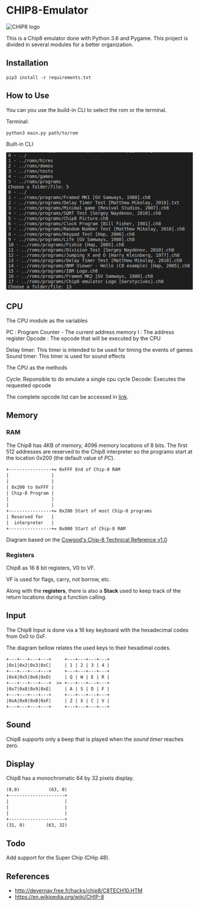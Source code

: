 # CHIP8-Emulator
![CHIP8 logo](https://lh3.googleusercontent.com/proxy/qjht3M2ykiJgaJs6pOteCleRm5t-blsgDTb21ugkm8d1cpQMh_17Wbswum3PYbQPqaeSpa3SwDHCtCeE04jzC77i5QHiJKZUJG_SR5Fk7Q)

This is a Chip8 emulator done with Python 3.6 and Pygame.
This project is divided in several modules for a better organization.

## Installation

    pip3 install -r requirements.txt
    
## How to Use
You can you use the build-in CLI to select the rom or the terminal.

Terminal:
    
    python3 main.py path/to/rom

Built-in CLI

![CLI image](images/cli.png)


## CPU
The CPU module as the variables

PC     : Program Counter - The current address memory
I      : The address register
Opcode : The opcode that will be executed by the CPU

Delay timer: This timer is intended to be used for timing the events of games
Sound timer: This timer is used for sound effects

The CPU as the methods

Cycle:  Reponsible to do emulate a single cpu cycle
Decode: Executes the requested opcode

The complete opcode list can be accessed in [link](https://en.wikipedia.org/wiki/CHIP-8).

## Memory

### RAM
The Chip8 has 4KB of memory, 4096 memory locations of 8 bits.
The first 512 addresses are reserved to the Chip8 interpreter so the programs start at the location 
0x200 (the default value of _PC_).

    +----------------+= 0xFFF End of Chip-8 RAM
    |                |
    |                |
    | 0x200 to 0xFFF |
    | Chip-8 Program |
    |                |
    |                |
    +----------------+= 0x200 Start of most Chip-8 programs
    | Reserved for   |
    |  interpreter   |
    +----------------+= 0x000 Start of Chip-8 RAM

Diagram based on the [Cowgod's Chip-8 Technical Reference v1.0](http://devernay.free.fr/hacks/chip8/C8TECH10.HTM)

### Registers
Chip8 as 16 8 bit registers, V0 to VF.

VF is used for flags, carry, not borrow, etc.

Along with the **registers**, there is also a **Stack** used to keep track of the return locations during a function calling.

## Input

The Chip8 Input is done via a 16 key keyboard with the hexadecimal codes from 0x0 to 0xF.

The diagram bellow relates the used keys to their hexadimal codes.
    
    
    +---+---+---+---+     +---+---+---+---+
    |0x1|0x2|0x3|0xC|     | 1 | 2 | 3 | 4 |
    +---+---+---+---+     +---+---+---+---+
    |0x4|0x5|0x6|0xD|     | Q | W | E | R | 
    +---+---+---+---+  >> +---+---+---+---+ 
    |0x7|0x8|0x9|0xE|     | A | S | D | F | 
    +---+---+---+---+     +---+---+---+---+
    |0xA|0x0|0xB|0xF|     | Z | X | C | V |
    +---+---+---+---+     +---+---+---+---+
    
## Sound

Chip8 supports only a beep that is played when the _sound timer_ reaches zero.

## Display

Chip8 has a monochromatic 64 by 32 pixels display.

    (0,0)           (63, 0)     
    +---------------------+
    |                     |
    |                     |
    |                     |
    +---------------------+
    (31, 0)        (63, 32)
    
## Todo

Add support for the Super Chip (CHip 48).

## References

- http://devernay.free.fr/hacks/chip8/C8TECH10.HTM
- https://en.wikipedia.org/wiki/CHIP-8
